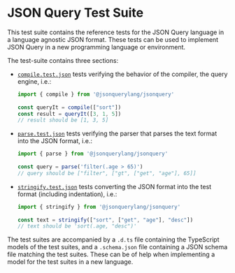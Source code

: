 # JSON Query Test Suite

This test suite contains the reference tests for the JSON Query language in a language agnostic JSON format. These tests can be used to implement JSON Query in a new programming language or environment.

The test-suite contains three sections:
-   [`compile.test.json`](./compile.test.json) tests verifying the behavior of the compiler, the query engine, i.e.:

    ```js
    import { compile } from '@jsonquerylang/jsonquery'
     
    const queryIt = compile(["sort"])
    const result = queryIt([3, 1, 5])
    // result should be [1, 3, 5]
    ```

-   [`parse.test.json`](./parse.test.json) tests verifying the parser that parses the text format into the JSON format, i.e.:

    ```js
    import { parse } from '@jsonquerylang/jsonquery'
     
    const query = parse('filter(.age > 65)')
    // query should be ["filter", ["gt", ["get", "age"], 65]]
    ```

-   [`stringify.test.json`](./stringify.test.json) tests converting the JSON format into the test format (including indentation), i.e.:

    ```js
    import { stringify } from '@jsonquerylang/jsonquery'
     
    const text = stringify(["sort", ["get", "age"], "desc"])
    // text should be 'sort(.age, "desc")'
    ```

The test suites are accompanied by a `.d.ts` file containing the TypeScript models of the test suites, and a `.schema.json` file containing a JSON schema file matching the test suites. These can be of help when implementing a model for the test suites in a new language.
